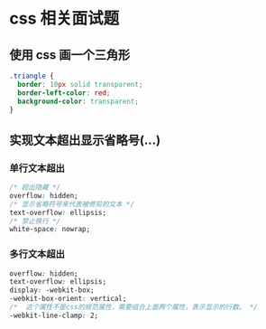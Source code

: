 # css 相关面试题

## 使用 css 画一个三角形

```css
.triangle {
  border: 10px solid transparent;
  border-left-color: red;
  background-color: transparent;
}
```

## 实现文本超出显示省略号(...)

### 单行文本超出

```css
/* 超出隐藏 */
overflow: hidden;
/* 显示省略符号来代表被修剪的文本 */
text-overflow: ellipsis;
/* 禁止换行 */
white-space: nowrap;
```

### 多行文本超出

```css
overflow: hidden;
text-overflow: ellipsis;
display: -webkit-box;
-webkit-box-orient: vertical;
/*  这个属性不是css的规范属性，需要组合上面两个属性，表示显示的行数。 */
-webkit-line-clamp: 2;
```
